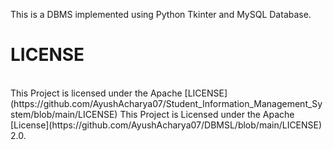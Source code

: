 This is a DBMS implemented using Python Tkinter and MySQL Database. <br>

<h1> LICENSE </h1> <br> 
This Project is licensed under the Apache [LICENSE](https://github.com/AyushAcharya07/Student_Information_Management_System/blob/main/LICENSE) 
This Project is Licensed under the Apache [License](https://github.com/AyushAcharya07/DBMSL/blob/main/LICENSE) 2.0. 

